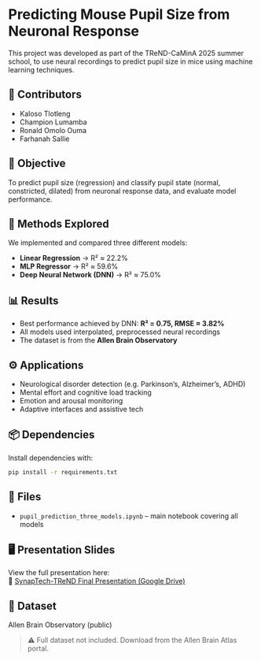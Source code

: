 # Predicting Mouse Pupil Size from Neuronal Response

This project was developed as part of the TReND-CaMinA 2025 summer school, to use neural recordings to predict pupil size in mice using machine learning techniques.

## 👥 Contributors

- Kaloso Tlotleng
- Champion Lumamba
- Ronald Omolo Ouma
- Farhanah Sallie

## 🎯 Objective

To predict pupil size (regression) and classify pupil state (normal, constricted, dilated) from neuronal response data, and evaluate model performance.

## 🧪 Methods Explored

We implemented and compared three different models:

- **Linear Regression** → R² ≈ 22.2%
- **MLP Regressor** → R² ≈ 59.6%
- **Deep Neural Network (DNN)** → R² ≈ 75.0%

## 📊 Results

- Best performance achieved by DNN: **R² = 0.75, RMSE ≈ 3.82%**
- All models used interpolated, preprocessed neural recordings
- The dataset is from the **Allen Brain Observatory**

## ⚙️ Applications

- Neurological disorder detection (e.g. Parkinson’s, Alzheimer’s, ADHD)
- Mental effort and cognitive load tracking
- Emotion and arousal monitoring
- Adaptive interfaces and assistive tech

## 📦 Dependencies

Install dependencies with:

```bash
pip install -r requirements.txt
```

## 📁 Files

- `pupil_prediction_three_models.ipynb` – main notebook covering all models

## 🖥️ Presentation Slides

View the full presentation here:  
🔗 [SynapTech-TReND Final Presentation (Google Drive)](https://docs.google.com/presentation/d/17WXf6x3x9fgKX6iLqIeMMej8pcCnVz8K/edit?usp=sharing&ouid=112125122265751138194&rtpof=true&sd=true)

## 📄 Dataset

Allen Brain Observatory (public)

> ⚠️ Full dataset not included. Download from the Allen Brain Atlas portal.
